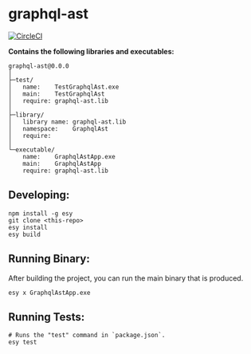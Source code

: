 # graphql-ast


[![CircleCI](https://circleci.com/gh/yourgithubhandle/graphql-ast/tree/master.svg?style=svg)](https://circleci.com/gh/yourgithubhandle/graphql-ast/tree/master)


**Contains the following libraries and executables:**

```
graphql-ast@0.0.0
│
├─test/
│   name:    TestGraphqlAst.exe
│   main:    TestGraphqlAst
│   require: graphql-ast.lib
│
├─library/
│   library name: graphql-ast.lib
│   namespace:    GraphqlAst
│   require:
│
└─executable/
    name:    GraphqlAstApp.exe
    main:    GraphqlAstApp
    require: graphql-ast.lib
```

## Developing:

```
npm install -g esy
git clone <this-repo>
esy install
esy build
```

## Running Binary:

After building the project, you can run the main binary that is produced.

```
esy x GraphqlAstApp.exe 
```

## Running Tests:

```
# Runs the "test" command in `package.json`.
esy test
```
